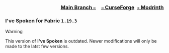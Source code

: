 ### <p align=right>[Main Branch `←`](https://github.com/KrLite/Mod.Ive-Spoken)&emsp;[`→` CurseForge](https://www.curseforge.com/minecraft/mc-mods/ive-spoken)&ensp;[`→` Modrinth](https://modrinth.com/mod/ive-spoken)</p>

### I've Spoken for Fabric `1.19.3`

> [!WARNING]
> This version of **I've Spoken** is outdated. Newer modifications will only be made to the latst few versions.
